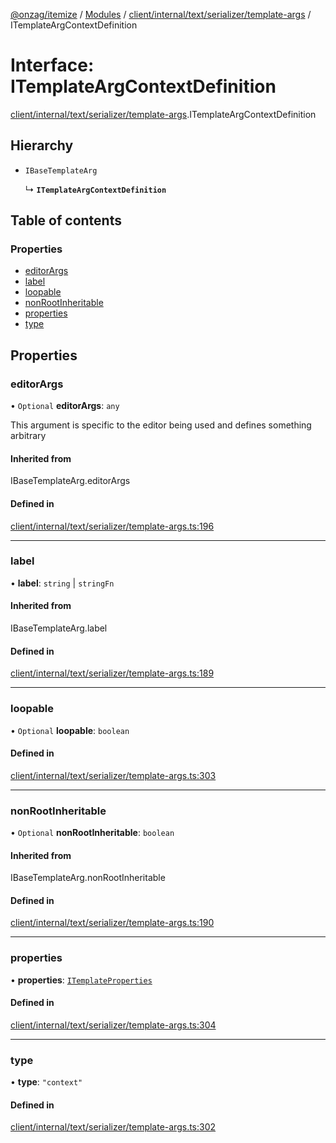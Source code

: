 [@onzag/itemize](../README.md) / [Modules](../modules.md) / [client/internal/text/serializer/template-args](../modules/client_internal_text_serializer_template_args.md) / ITemplateArgContextDefinition

# Interface: ITemplateArgContextDefinition

[client/internal/text/serializer/template-args](../modules/client_internal_text_serializer_template_args.md).ITemplateArgContextDefinition

## Hierarchy

- `IBaseTemplateArg`

  ↳ **`ITemplateArgContextDefinition`**

## Table of contents

### Properties

- [editorArgs](client_internal_text_serializer_template_args.ITemplateArgContextDefinition.md#editorargs)
- [label](client_internal_text_serializer_template_args.ITemplateArgContextDefinition.md#label)
- [loopable](client_internal_text_serializer_template_args.ITemplateArgContextDefinition.md#loopable)
- [nonRootInheritable](client_internal_text_serializer_template_args.ITemplateArgContextDefinition.md#nonrootinheritable)
- [properties](client_internal_text_serializer_template_args.ITemplateArgContextDefinition.md#properties)
- [type](client_internal_text_serializer_template_args.ITemplateArgContextDefinition.md#type)

## Properties

### editorArgs

• `Optional` **editorArgs**: `any`

This argument is specific to the editor being used
and defines something arbitrary

#### Inherited from

IBaseTemplateArg.editorArgs

#### Defined in

[client/internal/text/serializer/template-args.ts:196](https://github.com/onzag/itemize/blob/a24376ed/client/internal/text/serializer/template-args.ts#L196)

___

### label

• **label**: `string` \| `stringFn`

#### Inherited from

IBaseTemplateArg.label

#### Defined in

[client/internal/text/serializer/template-args.ts:189](https://github.com/onzag/itemize/blob/a24376ed/client/internal/text/serializer/template-args.ts#L189)

___

### loopable

• `Optional` **loopable**: `boolean`

#### Defined in

[client/internal/text/serializer/template-args.ts:303](https://github.com/onzag/itemize/blob/a24376ed/client/internal/text/serializer/template-args.ts#L303)

___

### nonRootInheritable

• `Optional` **nonRootInheritable**: `boolean`

#### Inherited from

IBaseTemplateArg.nonRootInheritable

#### Defined in

[client/internal/text/serializer/template-args.ts:190](https://github.com/onzag/itemize/blob/a24376ed/client/internal/text/serializer/template-args.ts#L190)

___

### properties

• **properties**: [`ITemplateProperties`](client_internal_text_serializer_template_args.ITemplateProperties.md)

#### Defined in

[client/internal/text/serializer/template-args.ts:304](https://github.com/onzag/itemize/blob/a24376ed/client/internal/text/serializer/template-args.ts#L304)

___

### type

• **type**: ``"context"``

#### Defined in

[client/internal/text/serializer/template-args.ts:302](https://github.com/onzag/itemize/blob/a24376ed/client/internal/text/serializer/template-args.ts#L302)
